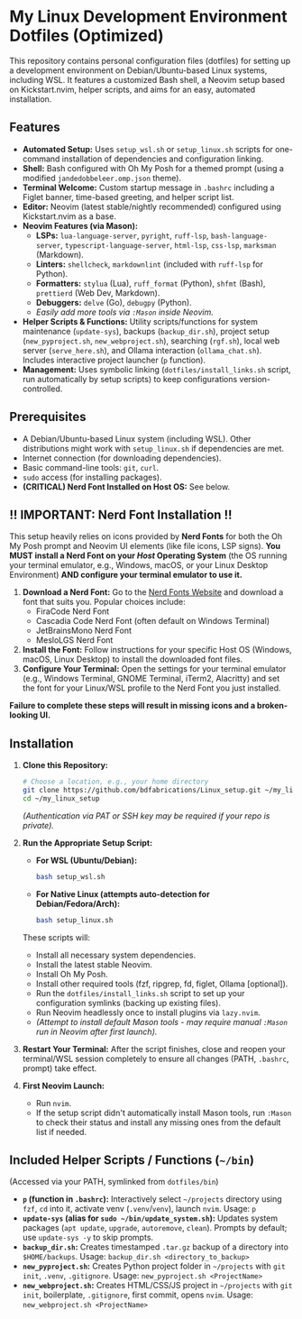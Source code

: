 # My Linux Development Environment Dotfiles (Optimized)

This repository contains personal configuration files (dotfiles) for setting up a development environment on Debian/Ubuntu-based Linux systems, including WSL. It features a customized Bash shell, a Neovim setup based on Kickstart.nvim, helper scripts, and aims for an easy, automated installation.

## Features

* **Automated Setup:** Uses `setup_wsl.sh` or `setup_linux.sh` scripts for one-command installation of dependencies and configuration linking.
* **Shell:** Bash configured with Oh My Posh for a themed prompt (using a modified `jandedobbeleer.omp.json` theme).
* **Terminal Welcome:** Custom startup message in `.bashrc` including a Figlet banner, time-based greeting, and helper script list.
* **Editor:** Neovim (latest stable/nightly recommended) configured using Kickstart.nvim as a base.
* **Neovim Features (via Mason):**
    * **LSPs:** `lua-language-server`, `pyright`, `ruff-lsp`, `bash-language-server`, `typescript-language-server`, `html-lsp`, `css-lsp`, `marksman` (Markdown).
    * **Linters:** `shellcheck`, `markdownlint` (included with `ruff-lsp` for Python).
    * **Formatters:** `stylua` (Lua), `ruff_format` (Python), `shfmt` (Bash), `prettierd` (Web Dev, Markdown).
    * **Debuggers:** `delve` (Go), `debugpy` (Python).
    * *Easily add more tools via `:Mason` inside Neovim.*
* **Helper Scripts & Functions:** Utility scripts/functions for system maintenance (`update-sys`), backups (`backup_dir.sh`), project setup (`new_pyproject.sh`, `new_webproject.sh`), searching (`rgf.sh`), local web server (`serve_here.sh`), and Ollama interaction (`ollama_chat.sh`). Includes interactive project launcher (`p` function).
* **Management:** Uses symbolic linking (`dotfiles/install_links.sh` script, run automatically by setup scripts) to keep configurations version-controlled.

## Prerequisites

* A Debian/Ubuntu-based Linux system (including WSL). Other distributions might work with `setup_linux.sh` if dependencies are met.
* Internet connection (for downloading dependencies).
* Basic command-line tools: `git`, `curl`.
* `sudo` access (for installing packages).
* **(CRITICAL) Nerd Font Installed on Host OS:** See below.

## !! IMPORTANT: Nerd Font Installation !!

This setup heavily relies on icons provided by **Nerd Fonts** for both the Oh My Posh prompt and Neovim UI elements (like file icons, LSP signs). **You MUST install a Nerd Font on your *Host* Operating System** (the OS running your terminal emulator, e.g., Windows, macOS, or your Linux Desktop Environment) **AND configure your terminal emulator to use it.**

1.  **Download a Nerd Font:** Go to the [Nerd Fonts Website](https://www.nerdfonts.com/font-downloads) and download a font that suits you. Popular choices include:
    * FiraCode Nerd Font
    * Cascadia Code Nerd Font (often default on Windows Terminal)
    * JetBrainsMono Nerd Font
    * MesloLGS Nerd Font
2.  **Install the Font:** Follow instructions for your specific Host OS (Windows, macOS, Linux Desktop) to install the downloaded font files.
3.  **Configure Your Terminal:** Open the settings for your terminal emulator (e.g., Windows Terminal, GNOME Terminal, iTerm2, Alacritty) and set the font for your Linux/WSL profile to the Nerd Font you just installed.

**Failure to complete these steps will result in missing icons and a broken-looking UI.**

## Installation

1.  **Clone this Repository:**
    ```bash
    # Choose a location, e.g., your home directory
    git clone https://github.com/bdfabrications/Linux_setup.git ~/my_linux_setup
    cd ~/my_linux_setup
    ```
    *(Authentication via PAT or SSH key may be required if your repo is private).*

2.  **Run the Appropriate Setup Script:**
    * **For WSL (Ubuntu/Debian):**
        ```bash
        bash setup_wsl.sh
        ```
    * **For Native Linux (attempts auto-detection for Debian/Fedora/Arch):**
        ```bash
        bash setup_linux.sh
        ```
    These scripts will:
    * Install all necessary system dependencies.
    * Install the latest stable Neovim.
    * Install Oh My Posh.
    * Install other required tools (fzf, ripgrep, fd, figlet, Ollama [optional]).
    * Run the `dotfiles/install_links.sh` script to set up your configuration symlinks (backing up existing files).
    * Run Neovim headlessly once to install plugins via `lazy.nvim`.
    * *(Attempt to install default Mason tools - may require manual `:Mason` run in Neovim after first launch).*

3.  **Restart Your Terminal:** After the script finishes, close and reopen your terminal/WSL session completely to ensure all changes (PATH, `.bashrc`, prompt) take effect.

4.  **First Neovim Launch:**
    * Run `nvim`.
    * If the setup script didn't automatically install Mason tools, run `:Mason` to check their status and install any missing ones from the default list if needed.

## Included Helper Scripts / Functions (`~/bin`)

(Accessed via your PATH, symlinked from `dotfiles/bin`)

* **`p` (function in `.bashrc`):** Interactively select `~/projects` directory using `fzf`, `cd` into it, activate venv (`.venv`/`venv`), launch `nvim`. Usage: `p`
* **`update-sys` (alias for `sudo ~/bin/update_system.sh`):** Updates system packages (`apt update`, `upgrade`, `autoremove`, `clean`). Prompts by default; use `update-sys -y` to skip prompts.
* **`backup_dir.sh`:** Creates timestamped `.tar.gz` backup of a directory into `$HOME/backups`. Usage: `backup_dir.sh <directory_to_backup>`
* **`new_pyproject.sh`:** Creates Python project folder in `~/projects` with `git init`, `.venv`, `.gitignore`. Usage: `new_pyproject.sh <ProjectName>`
* **`new_webproject.sh`:** Creates HTML/CSS/JS project in `~/projects` with `git init`, boilerplate, `.gitignore`, first commit, opens `nvim`. Usage: `new_webproject.sh <ProjectName>`
